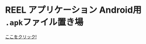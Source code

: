 # REEL アプリケーション Android用 `.apk`ファイル置き場
<a href="https://github.com/Ktomoya912/Ktomoya912.github.io/releases/download/v0.1.0/app-release.apk" >
  ここをクリック!
</a>


